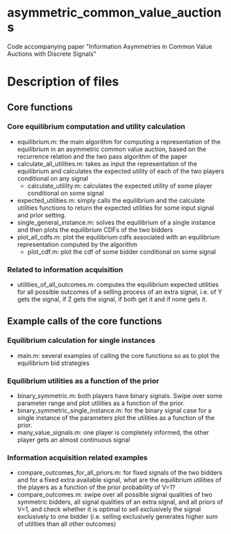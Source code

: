 # asymmetric_common_value_auctions
Code accompanying paper "Information Asymmetries in Common Value Auctions with Discrete Signals"

# Description of files

## Core functions

### Core equilibrium computation and utility calculation
- equilibrium.m: the main algorithm for computing a representation of the equilibrium in an asymmetric
  common value auction, based on the recurrence relation and the two pass algorithm of the paper
- calculate\_all\_utilities.m: takes as input the representation of the equilibrium and calculates
  the expected utility of each of the two players conditional on any signal
    * calculate\_utililty.m: calculates the expected utility of some player conditional on some signal
- expected\_utilities.m: simply calls the equilibrium and the calculate utilities functions to return 
  the expected utilities for some input signal and prior setting.
- single\_general\_instance.m: solves the equilibrium of a single instance and then plots the equilibrium
  CDFs of the two bidders
- plot\_all\_cdfs.m: plot the equilibrium cdfs associated with an equilibrium representation computed by 
  the algorithm
    * plot\_cdf.m: plot the cdf of some bidder conditional on some signal

### Related to information acquisition
- utilities\_of\_all\_outcomes.m: computes the equilibrium expected utilities for all possible outcomes
  of a selling process of an extra signal, i.e. of Y gets the signal, if Z gets the signal, if both get
  it and if none gets it.

## Example calls of the core functions

### Equilibrium calculation for single instances
- main.m: several examples of calling the core functions so as to plot the equilibrium bid strategies

### Equilibrium utilities as a function of the prior
- binary\_symmetric.m: both players have binary signals. Swipe over some parameter range and plot utilities
  as a function of the prior. 
- binary\_symmetric\_single\_instance.m: for the binary signal case for a single instance of the parameters
  plot the utilities as a function of the prior.
- many\_value\_signals.m: one player is completely informed, the other player gets an almost continuous
  signal

### Information acquisition related examples
- compare\_outcomes\_for\_all\_priors.m: for fixed signals of the two bidders and for a fixed extra available
  signal, what are the equilibrium utilities of the players as a function of the prior probability of V=1?
- compare_outcomes.m: swipe over all possible signal qualities of two symmetric bidders, all signal
  qualities of an extra signal, and all priors of V=1, and check whether it is optimal to sell exclusively
  the signal exclusively to one bidder (i.e. selling exclusively generates higher sum of utilities than
  all other outcomes)

